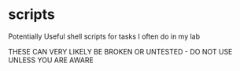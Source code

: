 # scripts

Potentially Useful shell scripts for tasks I often do in my lab

THESE CAN VERY LIKELY BE BROKEN OR UNTESTED - DO NOT USE UNLESS YOU ARE AWARE


